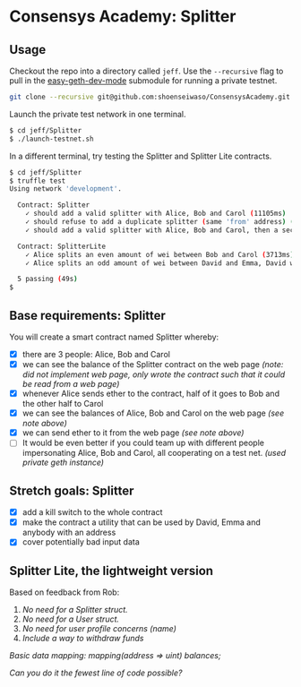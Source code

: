# Consensys Academy: Splitter

## Usage

Checkout the repo into a directory called `jeff`. Use the `--recursive` flag to pull in the [easy-geth-dev-mode](https://github.com/curvegrid/easy-geth-dev-mode) submodule for running a private testnet.

```sh
git clone --recursive git@github.com:shoenseiwaso/ConsensysAcademy.git ./jeff
```

Launch the private test network in one terminal.

```sh
$ cd jeff/Splitter
$ ./launch-testnet.sh
```

In a different terminal, try testing the Splitter and Splitter Lite contracts.

```sh
$ cd jeff/Splitter
$ truffle test
Using network 'development'.

  Contract: Splitter
    ✓ should add a valid splitter with Alice, Bob and Carol (11105ms)
    ✓ should refuse to add a duplicate splitter (same 'from' address) (10082ms)
    ✓ should add a valid splitter with Alice, Bob and Carol, then a second one with Bob, David and Emma, with an odd amount of wei (5060ms)

  Contract: SplitterLite
    ✓ Alice splits an even amount of wei between Bob and Carol (3713ms)
    ✓ Alice splits an odd amount of wei between David and Emma, David withdraws, then contract is killed (9425ms)

  5 passing (49s)
$
```

## Base requirements: Splitter

You will create a smart contract named Splitter whereby:

- [x] there are 3 people: Alice, Bob and Carol
- [x] we can see the balance of the Splitter contract on the web page *(note: did not implement web page, only wrote the contract such that it could be read from a web page)*
- [x] whenever Alice sends ether to the contract, half of it goes to Bob and the other half to Carol
- [x] we can see the balances of Alice, Bob and Carol on the web page *(see note above)*
- [x] we can send ether to it from the web page *(see note above)*
- [ ] It would be even better if you could team up with different people impersonating Alice, Bob and Carol, all cooperating on a test net. *(used private geth instance)*

## Stretch goals: Splitter

- [x] add a kill switch to the whole contract
- [x] make the contract a utility that can be used by David, Emma and anybody with an address
- [x] cover potentially bad input data

## Splitter Lite, the lightweight version

Based on feedback from Rob:

1. *No need for a Splitter struct.*
2. *No need for a User struct.*
3. *No need for user profile concerns (name)*
4. *Include a way to withdraw funds*

*Basic data mapping: mapping(address => uint) balances;*

*Can you do it the fewest line of code possible?*